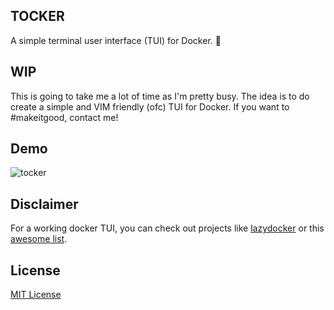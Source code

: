 ## TOCKER

A simple terminal user interface (TUI) for Docker. 🐳


## WIP

This is going to take me a lot of time as I'm pretty busy. The idea is to do create a simple and VIM friendly (ofc) TUI for Docker.
If you want to \#makeitgood, contact me! 

## Demo
![tocker](https://github.com/elel-dev/tocker/assets/80210592/e3bf2863-f09b-45c7-9632-515bbce6aefb)

## Disclaimer

For a working docker TUI, you can check out projects like [lazydocker](https://github.com/jesseduffield/lazydocker) or this [awesome list](https://github.com/veggiemonk/awesome-docker/blob/master/README.md#terminal).

## License

[MIT License](LICENSE)
